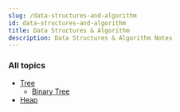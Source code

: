```yaml
---
slug: /data-structures-and-algorithm
id: data-structures-and-algorithm
title: Data Structures & Algorithm
description: Data Structures & Algorithm Notes
---
```


### All topics

- [Tree](data-structures-and-algorithm/tree)
  - [Binary Tree](data-structures-and-algorithm/binary-tree)
- [Heap](data-structures-and-algorithm/heap)
